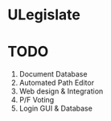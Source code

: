 # ULegislate

# TODO
1. Document Database
2. Automated Path Editor
3. Web design & Integration
4. P/F Voting
5. Login GUI & Database
